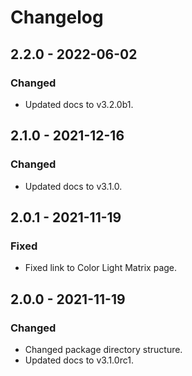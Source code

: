 # Changelog

<!-- refer to https://keepachangelog.com/en/1.0.0/ for guidance -->

## 2.2.0 - 2022-06-02

### Changed
- Updated docs to v3.2.0b1.

## 2.1.0 - 2021-12-16

### Changed
- Updated docs to v3.1.0.

## 2.0.1 - 2021-11-19

### Fixed
- Fixed link to Color Light Matrix page.

## 2.0.0 - 2021-11-19

### Changed
- Changed package directory structure.
- Updated docs to v3.1.0rc1.
